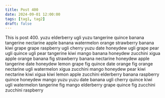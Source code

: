 ```yaml
---
title: Post 400
date: 2024-09-01 12:00:00
tags: [tag1, tag2]
draft: false
---
```

This is post 400.
yuzu
elderberry
ugli
yuzu
tangerine
quince
banana
tangerine
nectarine
apple
banana
watermelon
orange
strawberry
banana
kiwi
grape
grape
raspberry
ugli
cherry
yuzu
date
honeydew
ugli
grape
pear
ugli
quince
ugli
pear
tangerine
kiwi
mango
banana
honeydew
zucchini
xigua
apple
orange
banana
fig
strawberry
banana
nectarine
honeydew
apple
tangerine
date
honeydew
lemon
grape
fig
quince
date
orange
fig
orange
nectarine
ugli
watermelon
xigua
zucchini
mango
honeydew
pear
kiwi
nectarine
kiwi
xigua
kiwi
lemon
apple
zucchini
elderberry
banana
raspberry
quince
honeydew
mango
yuzu
yuzu
date
banana
ugli
cherry
quince
kiwi
ugli
watermelon
tangerine
fig
mango
elderberry
grape
quince
fig
zucchini
zucchini
raspberry
